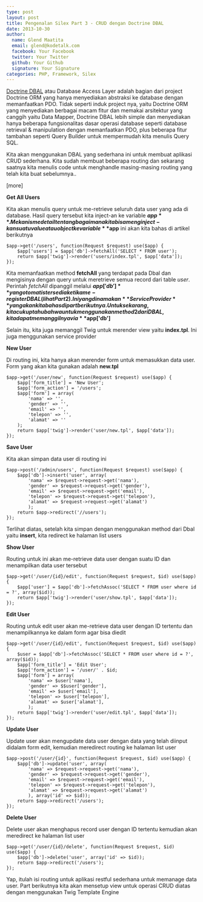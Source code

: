 ```yaml
---
type: post
layout: post
title: Pengenalan Silex Part 3 - CRUD dengan Doctrine DBAL
date: 2013-10-30
author:
  name: Glend Maatita
  email: glend@kodetalk.com
  facebook: Your Facebook
  twitter: Your Twitter
  github: Your Github
  signature: Your Signature
categories: PHP, Framework, Silex
---
```

[Doctrine DBAL](http://www.doctrine-project.org/projects/dbal.html) atau Database Access Layer adalah bagian dari project Doctrine ORM yang hanya menyediakan abstraksi ke database dengan memanfaatkan PDO. Tidak seperti induk project nya, yaitu Doctrine ORM yang menyediakan berbagai macam fitur dan memakai arsitektur yang canggih yaitu Data Mapper, Doctrine DBAL lebih simple dan menyediakan hanya beberapa fungsionalitas dasar operasi database seperti database retrieval & manipulation dengan memanfaatkan PDO, plus beberapa fitur tambahan seperti Query Builder untuk mempermudah kita menulis Query SQL.

Kita akan menggunakan DBAL yang sederhana ini untuk membuat aplikasi CRUD sederhana. Kita sudah membuat beberapa routing dan sekarang saatnya kita menulis code untuk menghandle masing-masing routing yang telah kita buat sebelumnya..

[more]

**Get All Users**

Kita akan menulis query untuk me-retrieve seluruh data user yang ada di database. Hasil query tersebut kita inject-an ke variable **$app**. Mekanisme detail tentang bagaimana kita bisa menginject-kan suatu value atau object ke variable **$app** ini akan kita bahas di artikel berikutnya

    $app->get('/users', function(Request $request) use($app) {
        $app['users'] = $app['db']->fetchAll('SELECT * FROM user');
        return $app['twig']->render('users/index.tpl', $app['data']);
    });

Kita memanfaatkan method **fetchAll** yang terdapat pada Dbal dan mengisinya dengan query untuk meretrieve semua record dari table *user*. Perintah *fetchAll* dipanggil melalui **$app['db']** yang otomatis tersedia ketika me-register DBAL (lihat Part 2). Ini yang dinamakan **Service Provider** yang akan kita bahas di part berikutnya. Untuk sekarang, kita cukup tahu bahwa untuk menggunakan method2 dari DBAL, kita dapat memanggilnya via **$app['db']**

Selain itu, kita juga memanggil Twig untuk merender view yaitu **index.tpl**. Ini juga menggunakan service provider

**New User**

Di routing ini, kita hanya akan merender form untuk memasukkan data user. Form yang akan kita gunakan adalah **new.tpl**

    $app->get('/user/new', function(Request $request) use($app) {
        $app['form_title'] = 'New User';
        $app['form_action'] = '/users';
        $app['form'] = array(
            'nama' => '',
            'gender' => '',
            'email' => '',
            'telepon' => '',
            'alamat' => ''
        );
        return $app['twig']->render('user/new.tpl', $app['data']);
    });
    
**Save User**

Kita akan simpan data user di routing ini

    $app->post('/admin/users', function(Request $request) use($app) {
        $app['db']->insert('user', array(
            'nama' => $request->request->get('nama'),
            'gender' => $request->request->get('gender'),
            'email' => $request->request->get('email'),
            'telepon' => $request->request->get('telepon'),
            'alamat' => $request->request->get('alamat')
            );
        return $app->redirect('//users');
    });
    
Terlihat diatas, setelah kita simpan dengan menggunakan method dari Dbal yaitu **insert**, kita redirect ke halaman list users

**Show User**

Routing untuk ini akan me-retrieve data user dengan suatu ID dan menampilkan data user tersebut

    $app->get('/user/{id}/edit', function(Request $request, $id) use($app) {
        $app['user'] = $app['db']->fetchAssoc('SELECT * FROM user where id = ?', array($id));
        return $app['twig']->render('user/show.tpl', $app['data']);
    });
    
**Edit User**

Routing untuk edit user akan me-retrieve data user dengan ID tertentu dan menampilkannya ke dalam form agar bisa diedit

    $app->get('/user/{id}/edit', function(Request $request, $id) use($app) {
        $user = $app['db']->fetchAssoc('SELECT * FROM user where id = ?', array($id));
        $app['form_title'] = 'Edit User';
        $app['form_action'] = '/user/' . $id;
        $app['form'] = array(
            'nama' => $user['nama'],
            'gender' => $$user['gender'],
            'email' => $user['email'],
            'telepon' => $user['telepon'],
            'alamat' => $user['alamat'],
            );
        return $app['twig']->render('user/edit.tpl', $app['data']);
    });

**Update User**

Update user akan mengupdate data user dengan data yang telah diinput didalam form edit, kemudian meredirect routing ke halaman list user

    $app->post('/user/{id}', function(Request $request, $id) use($app) {
        $app['db']->update('user', array(
            'nama' => $request->request->get('nama'),
            'gender' => $request->request->get('gender'),
            'email' => $request->request->get('email'),
            'telepon' => $request->request->get('telepon'),
            'alamat' => $request->request->get('alamat')
            ), array('id' => $id));
        return $app->redirect('/users');
    });
    
**Delete User**

Delete user akan menghapus record user dengan ID tertentu kemudian akan meredirect ke halaman list user

    $app->get('/user/{id}/delete', function(Request $request, $id) use($app) {
        $app['db']->delete('user', array('id' => $id));
        return $app->redirect('/users');
    });
    
Yap, itulah isi routing untuk aplikasi restful sederhana untuk memanage data user. Part berikutnya kita akan mensetup view untuk operasi CRUD diatas dengan menggunakan Twig Template Engine